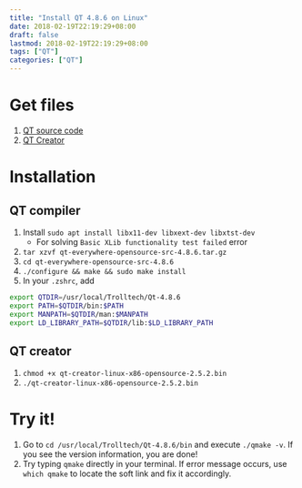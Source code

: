 ```yaml
---
title: "Install QT 4.8.6 on Linux"
date: 2018-02-19T22:19:29+08:00
draft: false
lastmod: 2018-02-19T22:19:29+08:00
tags: ["QT"]
categories: ["QT"]
---
```


# Get files

1. [QT source code](http://download.qt.io/archive/qt/4.8/4.8.6/qt-everywhere-opensource-src-4.8.6.tar.gz)
2. [QT Creator](http://download.qt.io/archive/qtcreator/2.5/qt-creator-linux-x86_64-opensource-2.5.2.bin)

# Installation

## QT compiler

1. Install `sudo apt install libx11-dev libxext-dev libxtst-dev`
	* For solving `Basic XLib functionality test failed` error
2. `tar xzvf qt-everywhere-opensource-src-4.8.6.tar.gz`
3. `cd qt-everywhere-opensource-src-4.8.6`
4. `./configure && make && sudo make install`
5. In your `.zshrc`, add

```bash
export QTDIR=/usr/local/Trolltech/Qt-4.8.6   
export PATH=$QTDIR/bin:$PATH   
export MANPATH=$QTDIR/man:$MANPATH   
export LD_LIBRARY_PATH=$QTDIR/lib:$LD_LIBRARY_PATH 
```

## QT creator

1. `chmod +x qt-creator-linux-x86-opensource-2.5.2.bin`
2. `./qt-creator-linux-x86-opensource-2.5.2.bin`

# Try it!

1. Go to `cd /usr/local/Trolltech/Qt-4.8.6/bin` and execute `./qmake -v`. If you see the version information, you are done!
3. Try typing `qmake` directly in your terminal. If error message occurs, use `which qmake` to locate the soft link and fix it accordingly.